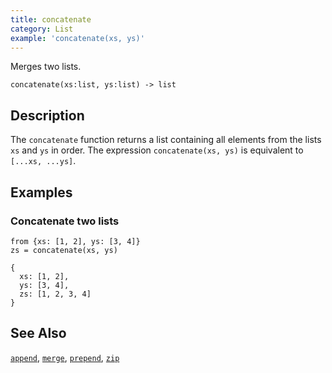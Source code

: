 ```yaml
---
title: concatenate
category: List
example: 'concatenate(xs, ys)'
---
```


Merges two lists.

```tql
concatenate(xs:list, ys:list) -> list
```

## Description

The `concatenate` function returns a list containing all elements from the lists
`xs` and `ys` in order. The expression `concatenate(xs, ys)` is equivalent to
`[...xs, ...ys]`.

## Examples

### Concatenate two lists

```tql
from {xs: [1, 2], ys: [3, 4]}
zs = concatenate(xs, ys)
```

```tql
{
  xs: [1, 2],
  ys: [3, 4],
  zs: [1, 2, 3, 4]
}
```

## See Also

[`append`](/reference/functions/append),
[`merge`](/reference/functions/merge),
[`prepend`](/reference/functions/prepend),
[`zip`](/reference/functions/zip)
